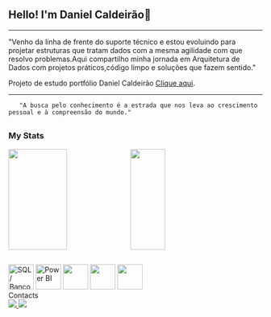  ## Hello! I'm Daniel Caldeirão👋

---

"Venho da linha de frente do suporte técnico e estou evoluindo para projetar estruturas que tratam dados com a mesma agilidade com que resolvo problemas.Aqui compartilho minha jornada em Arquitetura de Dados com projetos práticos,código limpo e soluções que fazem sentido."

Projeto de estudo portfólio Daniel Caldeirão 
[Clique aqui](https://danielcauldron.github.io/).

---

       "A busca pelo conhecimento é a estrada que nos leva ao crescimento pessoal e à compreensão do mundo." 

##

### My Stats

<div>
  <a href="https://github.com/
DanielCauldron">
<div style="display: flex;">
 <img src="https://github-readme-stats.vercel.app/api?username=Danielcauldron&show_icons=true&theme=transparent" style="height: 200px; width: 48%;" />
  <img src="https://github-readme-stats.vercel.app/api/top-langs/?username=Danielcauldron&layout=compact&theme=transparent" style="height: 200px; width: 37%;" />
</div>
 </a>
</div>

##


<div>
 <img src="https://cdn-icons-png.flaticon.com/512/4248/4248443.png" width="50" title="SQL / Banco de Dados"/>
 <img src="https://upload.wikimedia.org/wikipedia/commons/c/cf/New_Power_BI_Logo.svg" width="50" title="Power BI"/>

 <img src="https://cdn.jsdelivr.net/gh/devicons/devicon/icons/python/python-original.svg" width="50" />
 <img src="https://cdn.jsdelivr.net/gh/devicons/devicon/icons/git/git-original.svg" width="50" />
 <img src="https://cdn.jsdelivr.net/gh/devicons/devicon/icons/github/github-original.svg" width="50" />
</div>
  Contacts
   
<div>
  <a href="https://www.linkedin.com/in/daniel-caldeir%C3%A3o-43b01b244/">
    <img src="https://img.shields.io/badge/LinkedIn-0077B5?style=for-the-badge&logo=linkedin&logoColor=white" />
  </a>
 <a href = "mailto:dfcaldeirao@gmail.com"><img src="https://img.shields.io/badge/Gmail-D14836?style=for-the-badge&logo=gmail&logoColor=white"></a>
 
</div>


